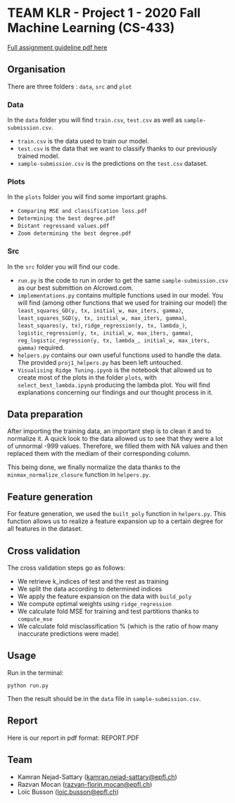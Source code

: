 # TEAM KLR - Project 1 - 2020 Fall Machine Learning (CS-433)

[Full assignment guideline pdf here](https://github.com/epfml/ML_course/blob/master/projects/project1/project1_description.pdf)


## Organisation

There are three folders : `data`, `src` and `plot`

### Data

In the `data` folder you will find `train.csv`, `test.csv` as well as `sample-submission.csv`.

- `train.csv` is the data used to train our model.
- `test.csv` is the data that we want to classify thanks to our previously trained model.
- `sample-submission.csv` is the predictions on the `test.csv` dataset.

### Plots

In the `plots` folder you will find some important graphs.

- `Comparing MSE and classification loss.pdf`
- `Determining the best degree.pdf`
- `Distant regressand values.pdf`
- `Zoom determining the best degree.pdf`

### Src

In the `src` folder you will find our code. 

- `run.py` is the code to run in order to get the same `sample-submission.csv` as our best submittion on AIcrowd.com.
- `implementations.py` contains multiple functions used in our model. You will find (among other functions that we used for training our model) the `least_squares_GD(y, tx, initial_w, max_iters, gamma)`, `least_squares_SGD(y, tx, initial_w, max_iters, gamma)`, `least_squares(y, tx)`, `ridge_regression(y, tx, lambda_)`, `logistic_regression(y, tx, initial_w, max_iters, gamma)`, `reg_logistic_regression(y, tx, lambda_, initial_w, max_iters, gamma)` required.
- `helpers.py` contains our own useful functions used to handle the data. The provided `proj1_helpers.py` has been left untouched.
- `Visualising Ridge Tuning.ipynb` is the notebook that allowed us to create most of the plots in the folder `plots`, with `select_best_lambda.ipynb` producing the lambda plot. You will find explanations concerning our findings and our thought process in it.

## Data preparation

After importing the training data, an important step is to clean it and to normalize it. A quick look to the data allowed us to see that they were a lot of unnormal -999 values. Therefore, we filled them with NA values and then replaced them with the mediam of their corresponding column.

This being done, we finally normalize the data thanks to the `minmax_normalize_closure` function in `helpers.py`. 

## Feature generation

For feature generation, we used the `built_poly` function in `helpers.py`. This function allows us to realize a feature expansion up to a certain degree for all features in the dataset. 

## Cross validation

The cross validation steps go as follows:

- We retrieve k_indices of test and the rest as training
- We split the data according to determined indices
- We apply the feature expansion on the data with `build_poly`
- We compute optimal weights using `ridge_regression`
- We calculate fold MSE for training and test partitions thanks to `compute_mse`
- We calculate fold misclassification % (which is the ratio of how many inaccurate predictions were made)

## Usage

Run in the terminal:

```
python run.py
```

Then the result should be in the `data` file in `sample-submission.csv`. 

## Report

Here is our report in pdf format: REPORT.PDF

## Team

- Kamran Nejad-Sattary (kamran.nejad-sattary@epfl.ch)
- Razvan Mocan (razvan-florin.mocan@epfl.ch)
- Loïc Busson (loic.busson@epfl.ch)
